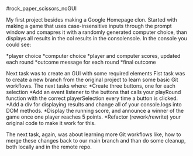 #rock_paper_scissors_noGUI

My first project besides making a Google Homepage clon.
Started with making a game that uses case-insensitive inputs through the prompt window and comapres it with a randomly generated computer choice, than displays all results in the col results in the consolensole.
In the console you could see:

 *player choice
 *computer choice
 *player and computer scores, updated each round
 *outcome message for each round
 *final outcome
 
 Next task was to create an GUI with some required elements
 Fist task was to create a new branch from the original project to learn some basic Git workflows.
 The next tasks where:
  *Create three buttons, one for each selection
  *Add an event listener to the buttons that calls your playRound function with the correct playerSelection every time a button is clicked.
  *Add a div for displaying results and change all of your console.logs into DOM methods.
  *Display the running score, and announce a winner of the game once one player reaches 5 points.
  *Refactor (rework/rewrite) your original code to make it work for this.
  
 The next task, again, was about learning more Git workflows like, how to merge these changes back to our main branch and than do some cleanup,
 both locally and in the remote repo.
  
